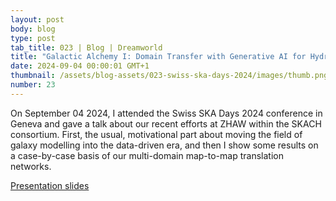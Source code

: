 ```yaml
---
layout: post
body: blog
type: post
tab_title: 023 | Blog | Dreamworld
title: "Galactic Alchemy I: Domain Transfer with Generative AI for Hydrodynamical Simulations"
date: 2024-09-04 00:00:01 GMT+1
thumbnail: /assets/blog-assets/023-swiss-ska-days-2024/images/thumb.png
number: 23
---
```


On September 04 2024, I attended the Swiss SKA Days 2024 conference in Geneva and gave a talk about our recent efforts at ZHAW within the SKACH consortium.
First, the usual, motivational part about moving the field of galaxy modelling into the data-driven era, and then I show some results on a case-by-case basis of our multi-domain map-to-map translation networks.

<!--more-->

[Presentation slides](/assets/blog-assets/023-swiss-ska-days-2024/slides.html)
